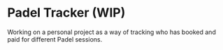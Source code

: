 # Padel Tracker (WIP)

Working on a personal project as a way of tracking who has booked and paid for
different Padel sessions.
